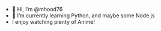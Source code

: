 - 👋 Hi, I’m @mhood76
- 🌱 I’m currently learning Python, and maybe some Node.js
- I enjoy watching plenty of Anime!
